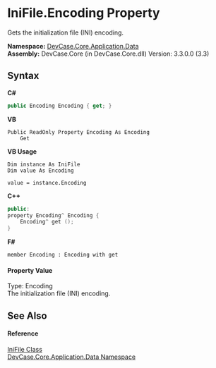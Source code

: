 # IniFile.Encoding Property 
 

Gets the initialization file (INI) encoding.

**Namespace:**&nbsp;<a href="N_DevCase_Core_Application_Data">DevCase.Core.Application.Data</a><br />**Assembly:**&nbsp;DevCase.Core (in DevCase.Core.dll) Version: 3.3.0.0 (3.3)

## Syntax

**C#**<br />
``` C#
public Encoding Encoding { get; }
```

**VB**<br />
``` VB
Public ReadOnly Property Encoding As Encoding
	Get
```

**VB Usage**<br />
``` VB Usage
Dim instance As IniFile
Dim value As Encoding

value = instance.Encoding

```

**C++**<br />
``` C++
public:
property Encoding^ Encoding {
	Encoding^ get ();
}
```

**F#**<br />
``` F#
member Encoding : Encoding with get

```


#### Property Value
Type: Encoding<br />The initialization file (INI) encoding.

## See Also


#### Reference
<a href="T_DevCase_Core_Application_Data_IniFile">IniFile Class</a><br /><a href="N_DevCase_Core_Application_Data">DevCase.Core.Application.Data Namespace</a><br />
